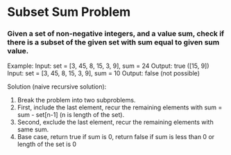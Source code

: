 # Subset Sum Problem

### Given a set of non-negative integers, and a value sum, check if there is a subset of the given set with sum equal to given sum value.

 Example:
 Input: set = [3, 45, 8, 15, 3, 9], sum = 24
 Output: true ([15, 9])
 Input: set = [3, 45, 8, 15, 3, 9], sum = 10
 Output: false (not possible)

 Solution (naive recursive solution):
 1. Break the problem into two subproblems.
 2. First, include the last element, recur the remaining elements with sum = sum - set[n-1] (n is length of the set).
 3. Second, exclude the last element, recur the remaining elements with same sum.
 4. Base case, return true if sum is 0, return false if sum is less than 0 or length of the set is 0
